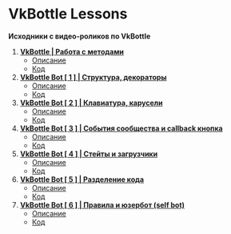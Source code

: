 # VkBottle Lessons
__Исходники с видео-роликов по VkBottle__

1. __[VkBottle | Работа с методами](https://www.youtube.com/watch?v=KmfLUZb8GPQ)__
	* [Описание](https://github.com/Fsoky/VkBottle-Lessons/blob/main/tutorial/methods.md)
	* [Код](https://github.com/Fsoky/VkBottle-Lessons/blob/main/source%20code/work_with_methods.py)
2. __[VkBottle Bot [ 1 ] | Структура, декораторы](https://www.youtube.com/watch?v=9OulU1HnVQY)__
	* [Описание](https://github.com/Fsoky/VkBottle-Lessons/blob/main/tutorial/vkbottle_bot_lesson_1.md)
	* [Код](https://github.com/Fsoky/VkBottle-Lessons/blob/main/source%20code/vkbottle_bot_1.py)
3. __[VkBottle Bot [ 2 ] | Клавиатура, карусели](https://www.youtube.com/watch?v=ed0sJjs-9YY)__
	* [Описание](https://github.com/Fsoky/VkBottle-Lessons/blob/main/tutorial/vkbottle_bot_lesson_2.md)
	* [Код](https://github.com/Fsoky/VkBottle-Lessons/blob/main/source%20code/vkbottle_bot_2.py)
4. __[VkBottle Bot [ 3 ] | События сообщества и callback кнопка](https://youtu.be/hRTiOXwjxMw)__
	* [Описание](https://github.com/Fsoky/VkBottle-Lessons/blob/main/tutorial/vkbottle_bot_lesson_3.md)
	* [Код](https://github.com/Fsoky/VkBottle-Lessons/blob/main/source%20code/vkbottle_bot_3.py)
5. __[VkBottle Bot [ 4 ] | Стейты и загрузчики](https://youtu.be/fx_1VSSiNOw)__
	* [Описание](https://github.com/Fsoky/VkBottle-Lessons/blob/main/tutorial/vkbottle_bot_lesson_4.md)
	* [Код](https://github.com/Fsoky/VkBottle-Lessons/blob/main/source%20code/vkbottle_bot_4.py)
6. __[VkBottle Bot [ 5 ] | Разделение кода](https://www.youtube.com/watch?v=YXFzX-CiQ_4)__
	* [Описание](https://github.com/Fsoky/VkBottle-Lessons/blob/main/tutorial/vkbottle_bot_lesson_5.md)
	* [Код](https://github.com/Fsoky/VkBottle-Lessons/tree/main/source%20code/vkbottle_bot_5)
7. __[VkBottle Bot [ 6 ] | Правила и юзербот (self bot)](https://www.youtube.com/watch?v=z-mfclXiyQo)__
	* [Описание](https://github.com/Fsoky/VkBottle-Lessons/blob/main/tutorial/vkbottle_bot_lesson_6.md)
	* [Код](https://github.com/Fsoky/VkBottle-Lessons/tree/main/source%20code/vkbottle_bot_6)



